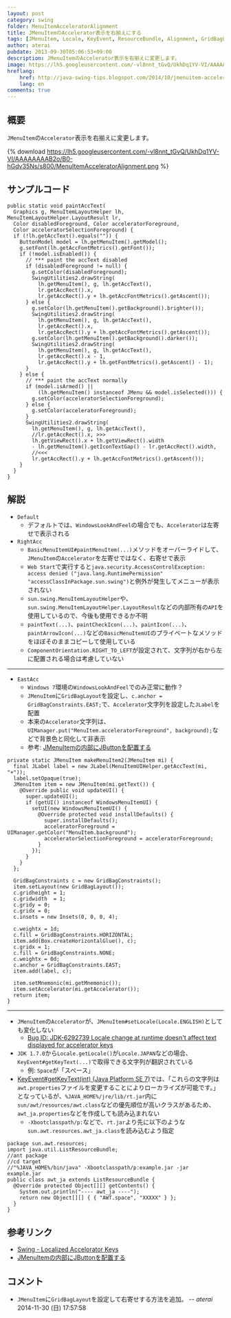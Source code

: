```yaml
---
layout: post
category: swing
folder: MenuItemAcceleratorAlignment
title: JMenuItemのAccelerator表示を右揃えにする
tags: [JMenuItem, Locale, KeyEvent, ResourceBundle, Alignment, GridBagLayout]
author: aterai
pubdate: 2013-09-30T05:06:53+09:00
description: JMenuItemのAccelerator表示を右揃えに変更します。
image: https://lh5.googleusercontent.com/-vl8nnt_tGvQ/UkhDq1YV-VI/AAAAAAAAB2o/B0-hGdv35Ns/s800/MenuItemAcceleratorAlignment.png
hreflang:
    href: http://java-swing-tips.blogspot.com/2014/10/jmenuitem-accelerator-text-alignment.html
    lang: en
comments: true
---
```

## 概要
`JMenuItem`の`Accelerator`表示を右揃えに変更します。

{% download https://lh5.googleusercontent.com/-vl8nnt_tGvQ/UkhDq1YV-VI/AAAAAAAAB2o/B0-hGdv35Ns/s800/MenuItemAcceleratorAlignment.png %}

## サンプルコード
<pre class="prettyprint"><code>public static void paintAccText(
  Graphics g, MenuItemLayoutHelper lh, MenuItemLayoutHelper.LayoutResult lr,
  Color disabledForeground, Color acceleratorForeground,
  Color acceleratorSelectionForeground) {
  if (!lh.getAccText().equals("")) {
    ButtonModel model = lh.getMenuItem().getModel();
    g.setFont(lh.getAccFontMetrics().getFont());
    if (!model.isEnabled()) {
      // *** paint the accText disabled
      if (disabledForeground != null) {
        g.setColor(disabledForeground);
        SwingUtilities2.drawString(
          lh.getMenuItem(), g, lh.getAccText(),
          lr.getAccRect().x,
          lr.getAccRect().y + lh.getAccFontMetrics().getAscent());
      } else {
        g.setColor(lh.getMenuItem().getBackground().brighter());
        SwingUtilities2.drawString(
          lh.getMenuItem(), g, lh.getAccText(),
          lr.getAccRect().x,
          lr.getAccRect().y + lh.getAccFontMetrics().getAscent());
        g.setColor(lh.getMenuItem().getBackground().darker());
        SwingUtilities2.drawString(
          lh.getMenuItem(), g, lh.getAccText(),
          lr.getAccRect().x - 1,
          lr.getAccRect().y + lh.getFontMetrics().getAscent() - 1);
      }
    } else {
      // *** paint the accText normally
      if (model.isArmed() ||
          (lh.getMenuItem() instanceof JMenu &amp;&amp; model.isSelected())) {
        g.setColor(acceleratorSelectionForeground);
      } else {
        g.setColor(acceleratorForeground);
      }
      SwingUtilities2.drawString(
        lh.getMenuItem(), g, lh.getAccText(),
        //lr.getAccRect().x, &gt;&gt;&gt;
        lh.getViewRect().x + lh.getViewRect().width
        - lh.getMenuItem().getIconTextGap() - lr.getAccRect().width,
        //&lt;&lt;&lt;
        lr.getAccRect().y + lh.getAccFontMetrics().getAscent());
    }
  }
}
</code></pre>

## 解説
- `Default`
    - デフォルトでは、`WindowsLookAndFeel`の場合でも、`Accelerator`は左寄せで表示される
- `RightAcc`
    - `BasicMenuItemUI#paintMenuItem(...)`メソッドをオーバーライドして、`JMenuItem`の`Accelerator`を左寄せではなく、右寄せで表示
    - `Web Start`で実行すると`java.security.AccessControlException: access denied ("java.lang.RuntimePermission" "accessClassInPackage.sun.swing")`と例外が発生してメニューが表示されない
    - `sun.swing.MenuItemLayoutHelper`や、`sun.swing.MenuItemLayoutHelper.LayoutResult`などの内部所有の`API`を使用しているので、今後も使用できるか不明
    - `paintText(...)`、`paintCheckIcon(...)`、`paintIcon(...)`、`paintArrowIcon(...)`などの`BasicMenuItemUI`のプライベートなメソッドをほぼそのままコピーして使用している
    - `ComponentOrientation.RIGHT_TO_LEFT`が設定されて、文字列が右から左に配置される場合は考慮していない

<!-- dummy comment line for breaking list -->

- - - -
- `EastAcc`
    - `Windows 7`環境の`WindowsLookAndFeel`でのみ正常に動作？
    - `JMenuItem`に`GridBagLayout`を設定し、`c.anchor = GridBagConstraints.EAST;`で、`Accelerator`文字列を設定した`JLabel`を配置
    - 本来の`Accelerator`文字列は、`UIManager.put("MenuItem.acceleratorForeground", background);`などで背景色と同化して非表示
    - 参考: [JMenuItemの内部にJButtonを配置する](http://ateraimemo.com/Swing/ButtonsInMenuItem.html)

<!-- dummy comment line for breaking list -->

<pre class="prettyprint"><code>private static JMenuItem makeMenuItem2(JMenuItem mi) {
  final JLabel label = new JLabel(MenuItemUIHelper.getAccText(mi, "+"));
  label.setOpaque(true);
  JMenuItem item = new JMenuItem(mi.getText()) {
    @Override public void updateUI() {
      super.updateUI();
      if (getUI() instanceof WindowsMenuItemUI) {
        setUI(new WindowsMenuItemUI() {
          @Override protected void installDefaults() {
            super.installDefaults();
            acceleratorForeground = UIManager.getColor("MenuItem.background");
            acceleratorSelectionForeground = acceleratorForeground;
          }
        });
      }
    }
  };

  GridBagConstraints c = new GridBagConstraints();
  item.setLayout(new GridBagLayout());
  c.gridheight = 1;
  c.gridwidth  = 1;
  c.gridy = 0;
  c.gridx = 0;
  c.insets = new Insets(0, 0, 0, 4);

  c.weightx = 1d;
  c.fill = GridBagConstraints.HORIZONTAL;
  item.add(Box.createHorizontalGlue(), c);
  c.gridx = 1;
  c.fill = GridBagConstraints.NONE;
  c.weightx = 0d;
  c.anchor = GridBagConstraints.EAST;
  item.add(label, c);

  item.setMnemonic(mi.getMnemonic());
  item.setAccelerator(mi.getAccelerator());
  return item;
}
</code></pre>

- - - -
- `JMenuItem`の`Accelerator`が、`JMenuItem#setLocale(Locale.ENGLISH)`としても変化しない
    - [Bug ID: JDK-6292739 Locale change at runtime doesn't affect text displayed for accelerator keys](http://bugs.java.com/bugdatabase/view_bug.do?bug_id=6292739)
- `JDK 1.7.0`から`Locale.getLocale()`が`Locale.JAPAN`などの場合、`KeyEvent#getKeyText(...)`で取得できる文字列が翻訳されている
    - 例: `Space`が「スペース」
- [KeyEvent#getKeyText(int) (Java Platform SE 7)](http://docs.oracle.com/javase/jp/7/api/java/awt/event/KeyEvent.html#getKeyText%28int%29)では、「これらの文字列は`awt.properties`ファイルを変更することによりローカライズが可能です。」となっているが、`%JAVA_HOME%/jre/lib/rt.jar`内に`sun/awt/resources/awt.class`などの優先順位が高いクラスがあるため、`awt_ja.properties`などを作成しても読み込まれない
    - `-Xbootclasspath/p:`などで、`rt.jar`より先に以下のような`sun.awt.resources.awt_ja.class`を読み込むよう指定

<!-- dummy comment line for breaking list -->

<pre class="prettyprint"><code>package sun.awt.resources;
import java.util.ListResourceBundle;
//ant package
//cd target
//"%JAVA_HOME%/bin/java" -Xbootclasspath/p:example.jar -jar example.jar
public class awt_ja extends ListResourceBundle {
  @Override protected Object[][] getContents() {
    System.out.println("---- awt_ja ----");
    return new Object[][] { { "AWT.space", "XXXXX" } };
  }
}
</code></pre>

## 参考リンク
- [Swing - Localized Accelorator Keys](https://community.oracle.com/thread/1364746)
- [JMenuItemの内部にJButtonを配置する](http://ateraimemo.com/Swing/ButtonsInMenuItem.html)

<!-- dummy comment line for breaking list -->

## コメント
- `JMenuItem`に`GridBagLayout`を設定して右寄せする方法を追加。 -- *aterai* 2014-11-30 (日) 17:57:58

<!-- dummy comment line for breaking list -->
